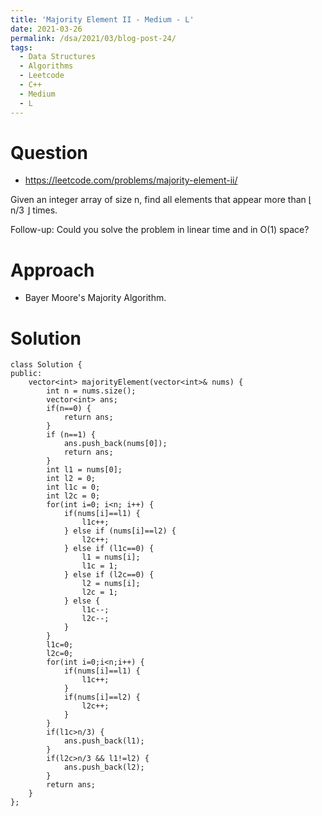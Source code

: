 ```yaml
---
title: 'Majority Element II - Medium - L'
date: 2021-03-26
permalink: /dsa/2021/03/blog-post-24/
tags:
  - Data Structures
  - Algorithms
  - Leetcode
  - C++
  - Medium
  - L
---
```


# Question
- https://leetcode.com/problems/majority-element-ii/

Given an integer array of size n, find all elements that appear more than ⌊ n/3 ⌋ times.

Follow-up: Could you solve the problem in linear time and in O(1) space?

# Approach

- Bayer Moore's Majority Algorithm.

# Solution
```  
class Solution {
public:
    vector<int> majorityElement(vector<int>& nums) {
        int n = nums.size();
        vector<int> ans;
        if(n==0) {
            return ans;
        }
        if (n==1) {
            ans.push_back(nums[0]);
            return ans;
        }
        int l1 = nums[0];
        int l2 = 0;
        int l1c = 0;
        int l2c = 0;
        for(int i=0; i<n; i++) {
            if(nums[i]==l1) {
                l1c++;
            } else if (nums[i]==l2) {
                l2c++;
            } else if (l1c==0) {
                l1 = nums[i];
                l1c = 1;
            } else if (l2c==0) {
                l2 = nums[i];
                l2c = 1;
            } else {
                l1c--;
                l2c--;
            }
        }
        l1c=0;
        l2c=0;
        for(int i=0;i<n;i++) {
            if(nums[i]==l1) {
                l1c++;
            }
            if(nums[i]==l2) {
                l2c++;
            }
        }
        if(l1c>n/3) {
            ans.push_back(l1);
        } 
        if(l2c>n/3 && l1!=l2) {
            ans.push_back(l2);
        }
        return ans;
    }
};
```